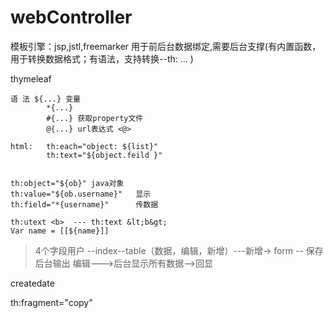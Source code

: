 # webController

模板引擎：jsp,jstl,freemarker 用于前后台数据绑定,需要后台支撑(有内置函数，用于转换数据格式；有语法，支持转换--th: ... )

thymeleaf

	语 法	${...} 变量
			*{...}
			#{...} 获取property文件
			@{...} url表达式 <@> 

	html:	th:each="object: ${list}"
			th:text="${object.feild }"

	
	th:object="${ob}" java对象
	th:value="${ob.username}"	显示
	th:field="*{username}"		传数据
	
	th:utext <b>  --- th:text &lt;b&gt;	
	Var name = [[${name}]]


>4个字段用户
--index--table（数据，编辑，新增）---新增-> form -- 保存 后台输出
								  编辑--->后台显示所有数据-->回显




createdate


th:fragment="copy"